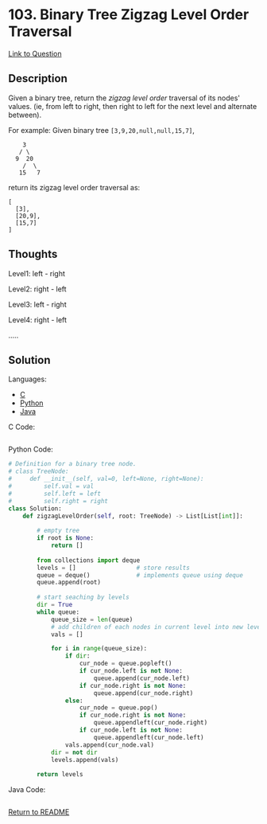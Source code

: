 # 103. Binary Tree Zigzag Level Order Traversal
[Link to Question](https://leetcode.com/problems/binary-tree-zigzag-level-order-traversal/)

## Description

Given a binary tree, return the *zigzag level order* traversal of its nodes' values. (ie, from left to right, then right to left for the next level and alternate between).

For example:
Given binary tree `[3,9,20,null,null,15,7]`,

```
    3
   / \
  9  20
    /  \
   15   7
```



return its zigzag level order traversal as:

```
[
  [3],
  [20,9],
  [15,7]
]
```





## Thoughts

Level1: left - right

Level2: right - left

Level3: left - right

Level4: right - left

.....







## Solution

Languages:

- [C](#C)
- [Python](#python)
- [Java](#java)

<div id="C"></div>C Code:

```C

```

<div id="python"></div>Python Code:

```python
# Definition for a binary tree node.
# class TreeNode:
#     def __init__(self, val=0, left=None, right=None):
#         self.val = val
#         self.left = left
#         self.right = right
class Solution:
    def zigzagLevelOrder(self, root: TreeNode) -> List[List[int]]:
        
        # empty tree
        if root is None:
            return []
        
        from collections import deque
        levels = []                 # store results     	
        queue = deque()             # implements queue using deque
        queue.append(root)        
        
        # start seaching by levels
        dir = True
        while queue:
            queue_size = len(queue)
            # add children of each nodes in current level into new level             
            vals = []

            for i in range(queue_size):
            	if dir:
                    cur_node = queue.popleft()
                    if cur_node.left is not None:
                        queue.append(cur_node.left)
                    if cur_node.right is not None:
                        queue.append(cur_node.right)
            	else:
                    cur_node = queue.pop()
                    if cur_node.right is not None:
                        queue.appendleft(cur_node.right)
                    if cur_node.left is not None:
                        queue.appendleft(cur_node.left)
            	vals.append(cur_node.val)
            dir = not dir
            levels.append(vals)
            
        return levels
```

<div id="java"></div>Java Code:

```java

```

[Return to README](./../README.md)
